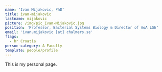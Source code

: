 ```yaml
---
name: 'Ivan Mijakovic, PhD'
title: ivan-mijakovic
lastname: mijakovic
picture: /img/pic_Ivan-Mijakovic.jpg
position: 'Professor, Bacterial Systems Biology & Director of AoA LSE'
email: 'ivan.mijakovic [at] chalmers.se'
flags:
  - hr Croatia
person-category: A Faculty
template: people/profile
---
```

This is my personal page.
